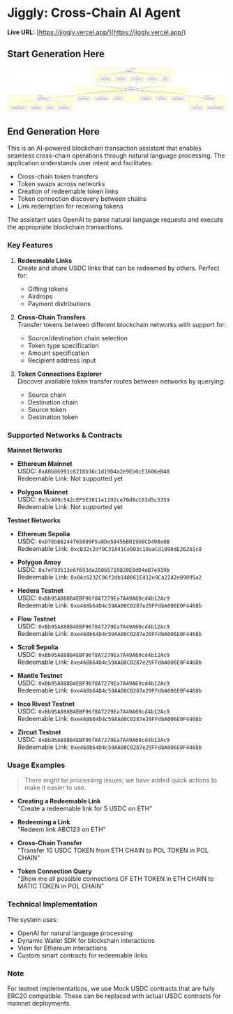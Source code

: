# Jiggly: Cross-Chain AI Agent

**Live URL:** [https://jiggly.vercel.app/](https://jiggly.vercel.app/)

## Start Generation Here
![Arc Diagram](./public/assets/arch.png)
## End Generation Here

This is an AI-powered blockchain transaction assistant that enables seamless cross-chain operations through natural language processing. The application understands user intent and facilitates:
- Cross-chain token transfers
- Token swaps across networks
- Creation of redeemable token links
- Token connection discovery between chains
- Link redemption for receiving tokens

The assistant uses OpenAI to parse natural language requests and execute the appropriate blockchain transactions.

### Key Features
1. **Redeemable Links**  
   Create and share USDC links that can be redeemed by others. Perfect for:
   - Gifting tokens
   - Airdrops
   - Payment distributions

2. **Cross-Chain Transfers**  
   Transfer tokens between different blockchain networks with support for:
   - Source/destination chain selection
   - Token type specification
   - Amount specification
   - Recipient address input

3. **Token Connections Explorer**  
   Discover available token transfer routes between networks by querying:
   - Source chain
   - Destination chain
   - Source token
   - Destination token

### Supported Networks & Contracts
**Mainnet Networks**
- **Ethereum Mainnet**  
  USDC: `0xA0b86991c6218b36c1d19D4a2e9Eb0cE3606eB48`  
  Redeemable Link: Not supported yet

- **Polygon Mainnet**  
  USDC: `0x3c499c542cEF5E3811e1192ce70d8cC03d5c3359`  
  Redeemable Link: Not supported yet

**Testnet Networks**
- **Ethereum Sepolia**  
  USDC: `0xD7EbB8244f65809F5a8De58456B019b0CD498e0B`  
  Redeemable Link: `0xcB32c2df9C31A41Ce003c10aaCd1896dE262b1c8`

- **Polygon Amoy**  
  USDC: `0x7eF93513e6f693da2D0b5719820E0dD4eB7e919b`  
  Redeemable Link: `0x04c6232C06f2db148061E412e9Ca2242e09095a2`

- **Hedera Testnet**  
  USDC: `0xBb95A888B4EBF96f8A7279Ea7A49A69cd4b12Ac9`  
  Redeemable Link: `0xe468b64D4c59AA00C0287e29FFdbA006E0F4468b`

- **Flow Testnet**  
  USDC: `0xBb95A888B4EBF96f8A7279Ea7A49A69cd4b12Ac9`  
  Redeemable Link: `0xe468b64D4c59AA00C0287e29FFdbA006E0F4468b`

- **Scroll Sepolia**  
  USDC: `0xBb95A888B4EBF96f8A7279Ea7A49A69cd4b12Ac9`  
  Redeemable Link: `0xe468b64D4c59AA00C0287e29FFdbA006E0F4468b`

- **Mantle Testnet**  
  USDC: `0xBb95A888B4EBF96f8A7279Ea7A49A69cd4b12Ac9`  
  Redeemable Link: `0xe468b64D4c59AA00C0287e29FFdbA006E0F4468b`

- **Inco Rivest Testnet**  
  USDC: `0xBb95A888B4EBF96f8A7279Ea7A49A69cd4b12Ac9`  
  Redeemable Link: `0xe468b64D4c59AA00C0287e29FFdbA006E0F4468b`

- **Zircuit Testnet**  
  USDC: `0xBb95A888B4EBF96f8A7279Ea7A49A69cd4b12Ac9`  
  Redeemable Link: `0xe468b64D4c59AA00C0287e29FFdbA006E0F4468b`

### Usage Examples
> There might be processing issues; we have added quick actions to make it easier to use.

- **Creating a Redeemable Link**  
  "Create a redeemable link for 5 USDC on ETH"

- **Redeeming a Link**  
  "Redeem link ABC123 on ETH"

- **Cross-Chain Transfer**  
  "Transfer 10 USDC TOKEN from ETH CHAIN to POL TOKEN in POL CHAIN"

- **Token Connection Query**  
  "Show me all possible connections OF ETH TOKEN in ETH CHAIN to MATIC TOKEN in POL CHAIN"

### Technical Implementation
The system uses:
- OpenAI for natural language processing
- Dynamic Wallet SDK for blockchain interactions
- Viem for Ethereum interactions
- Custom smart contracts for redeemable links

### Note
For testnet implementations, we use Mock USDC contracts that are fully ERC20 compatible. These can be replaced with actual USDC contracts for mainnet deployments.
